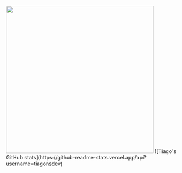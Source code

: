 
<img src="https://github-readme-stats.vercel.app/api?username=SeuNomeDeUsuário&show_icons=true&theme=github_dark&hide=contribs,issues&rank_icon=github" width="400" />
![Tiago's GitHub stats](https://github-readme-stats.vercel.app/api?username=tiagonsdev)
